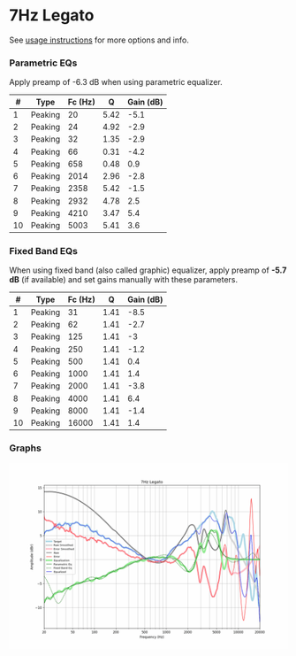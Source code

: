 # 7Hz Legato
See [usage instructions](https://github.com/jaakkopasanen/AutoEq#usage) for more options and info.

### Parametric EQs
Apply preamp of -6.3 dB when using parametric equalizer.

|   # | Type    |   Fc (Hz) |    Q |   Gain (dB) |
|-----|---------|-----------|------|-------------|
|   1 | Peaking |        20 | 5.42 |        -5.1 |
|   2 | Peaking |        24 | 4.92 |        -2.9 |
|   3 | Peaking |        32 | 1.35 |        -2.9 |
|   4 | Peaking |        66 | 0.31 |        -4.2 |
|   5 | Peaking |       658 | 0.48 |         0.9 |
|   6 | Peaking |      2014 | 2.96 |        -2.8 |
|   7 | Peaking |      2358 | 5.42 |        -1.5 |
|   8 | Peaking |      2932 | 4.78 |         2.5 |
|   9 | Peaking |      4210 | 3.47 |         5.4 |
|  10 | Peaking |      5003 | 5.41 |         3.6 |

### Fixed Band EQs
When using fixed band (also called graphic) equalizer, apply preamp of **-5.7 dB** (if available) and set gains manually with these parameters.

|   # | Type    |   Fc (Hz) |    Q |   Gain (dB) |
|-----|---------|-----------|------|-------------|
|   1 | Peaking |        31 | 1.41 |        -8.5 |
|   2 | Peaking |        62 | 1.41 |        -2.7 |
|   3 | Peaking |       125 | 1.41 |        -3   |
|   4 | Peaking |       250 | 1.41 |        -1.2 |
|   5 | Peaking |       500 | 1.41 |         0.4 |
|   6 | Peaking |      1000 | 1.41 |         1.4 |
|   7 | Peaking |      2000 | 1.41 |        -3.8 |
|   8 | Peaking |      4000 | 1.41 |         6.4 |
|   9 | Peaking |      8000 | 1.41 |        -1.4 |
|  10 | Peaking |     16000 | 1.41 |         1.4 |

### Graphs
![](./7Hz%20Legato.png)
